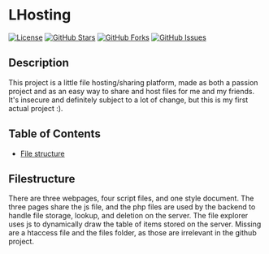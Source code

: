 # LHosting

[![License](https://img.shields.io/badge/license-MIT-blue.svg)](LICENSE)
[![GitHub Stars](https://img.shields.io/github/stars/LaurensHolthof/LHosting.svg)](https://github.com/LaurensHolthof/LHosting/stargazers)
[![GitHub Forks](https://img.shields.io/github/forks/LaurensHolthof/LHosting.svg)](https://github.com/LaurensHolthof/LHosting/network/members)
[![GitHub Issues](https://img.shields.io/github/issues/LaurensHolthof/LHosting.svg)](https://github.com/LaurensHolthof/LHosting/issues)

## Description

This project is a little file hosting/sharing platform, made as both a passion project and as an easy way to share and host files for me and my friends.
It's insecure and definitely subject to a lot of change, but this is my first actual project :).

## Table of Contents

- [File structure](#Filestructure)

## Filestructure

There are three webpages, four script files, and one style document.
The three pages share the js file, and the php files are used by the backend to handle file storage, lookup, and deletion on the server. The file explorer uses js to dynamically draw the table of items stored on the server. 
Missing are a htaccess file and the files folder, as those are irrelevant in the github project.
